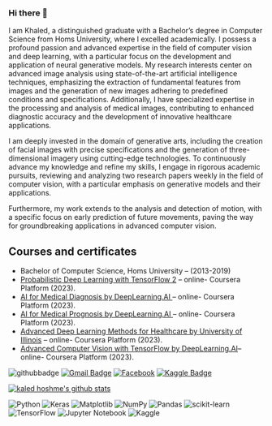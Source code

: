 ### Hi there 👋

I am Khaled, a distinguished graduate with a Bachelor’s degree in Computer Science from Homs University, where I excelled academically. I possess a profound passion and advanced expertise in the field of computer vision and deep learning, with a particular focus on the development and application of neural generative models. My research interests center on advanced image analysis using state-of-the-art artificial intelligence techniques, emphasizing the extraction of fundamental features from images and the generation of new images adhering to predefined conditions and specifications. Additionally, I have specialized expertise in the processing and analysis of medical images, contributing to enhanced diagnostic accuracy and the development of innovative healthcare applications.

I am deeply invested in the domain of generative arts, including the creation of facial images with precise specifications and the generation of three-dimensional imagery using cutting-edge technologies. To continuously advance my knowledge and refine my skills, I engage in rigorous academic pursuits, reviewing and analyzing two research papers weekly in the field of computer vision, with a particular emphasis on generative models and their applications.

Furthermore, my work extends to the analysis and detection of motion, with a specific focus on early prediction of future movements, paving the way for groundbreaking applications in advanced computer vision. 





## Courses and certificates
- Bachelor of Computer Science, Homs University – (2013-2019)
- <a href="https://www.coursera.org/account/accomplishments/verify/GT7MZ6MRZ7BF?utm_source=link&utm_medium=certificate&utm_content=cert_image&utm_campaign=pdf_header_button&utm_product=course">Probabilistic Deep Learning with TensorFlow 2</a>  – online- Coursera Platform (2023).
- <a href="https://www.coursera.org/account/accomplishments/verify/DCD28YFTKYJY?utm_source=link&utm_medium=certificate&utm_content=cert_image&utm_campaign=pdf_header_button&utm_product=course">AI for Medical Diagnosis by DeepLearning.AI </a> – online- Coursera Platform (2023).
- <a href="https://coursera.org/share/c08e3353fae5d69487125c576b9707eb">AI for Medical Prognosis by DeepLearning.AI </a>– online- Coursera Platform (2023).
- <a href="https://coursera.org/share/20367d36e3a3d0f70e3c6c3845024ee9">Advanced Deep Learning Methods for Healthcare by University of Illinois</a> – online- Coursera Platform (2023).
- <a href="https://coursera.org/share/fc50f0746f4bfbecba1d6b3f3c1fa904">Advanced Computer Vision with TensorFlow by DeepLearning.AI</a>– online- Coursera Platform (2023).

![githubbadge](https://img.shields.io/github/followers/kaledhoshme123?style=social)
[![Gmail Badge](https://img.shields.io/badge/-Gmail-c14438?style=flat-square&logo=Gmail&logoColor=white&link=mailto:kdy0902ysh@gmail.com)](mailto:kaledhoshme123@gmail.com)
<a href="https://www.facebook.com/kaled.hoshme/" target="_blank"><img src="https://img.shields.io/badge/Facebook-%231877F2.svg?&style=flat-square&logo=facebook&logoColor=white" alt="Facebook"></a>
[![Kaggle Badge](http://img.shields.io/badge/-Kaggle-black?style=flat-square&logo=kaggle&link=https://www.kaggle.com/abhinand05/)](https://www.kaggle.com/kaledhoshme123)



[![kaled hoshme's github stats](https://github-readme-stats.vercel.app/api?username=kaledhoshme123&show_icons=true&theme=radical)](https://github.com/anuraghazra/github-readme-stats)
  

![Python](https://img.shields.io/badge/python-3670A0?style=for-the-badge&logo=python&logoColor=ffdd54)
![Keras](https://img.shields.io/badge/Keras-%23D00000.svg?style=for-the-badge&logo=Keras&logoColor=white)
![Matplotlib](https://img.shields.io/badge/Matplotlib-%23ffffff.svg?style=for-the-badge&logo=Matplotlib&logoColor=black)
![NumPy](https://img.shields.io/badge/numpy-%23013243.svg?style=for-the-badge&logo=numpy&logoColor=white)
![Pandas](https://img.shields.io/badge/pandas-%23150458.svg?style=for-the-badge&logo=pandas&logoColor=white)
![scikit-learn](https://img.shields.io/badge/scikit--learn-%23F7931E.svg?style=for-the-badge&logo=scikit-learn&logoColor=white)
![TensorFlow](https://img.shields.io/badge/TensorFlow-%23FF6F00.svg?style=for-the-badge&logo=TensorFlow&logoColor=white)
![Jupyter Notebook](https://img.shields.io/badge/jupyter-%23FA0F00.svg?style=for-the-badge&logo=jupyter&logoColor=white)
![Kaggle](https://img.shields.io/badge/Kaggle-035a7d?style=for-the-badge&logo=kaggle&logoColor=white)
<!--
**kaledhoshme123/kaledhoshme123** is a ✨ _special_ ✨ repository because its `README.md` (this file) appears on your GitHub profile.

Here are some ideas to get you started:

- 🔭 I’m currently working on ...
- 🌱 I’m currently learning ...
- 👯 I’m looking to collaborate on ...
- 🤔 I’m looking for help with ...
- 💬 Ask me about ...
- 📫 How to reach me: ...
- 😄 Pronouns: ...
- ⚡ Fun fact: ...
-->
  
